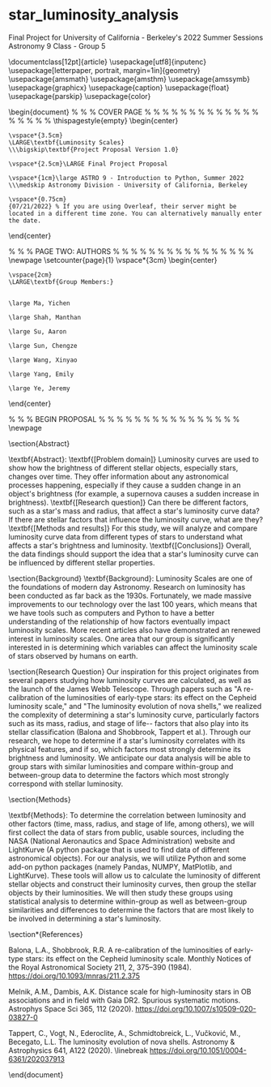 # star_luminosity_analysis
Final Project for University of California - Berkeley's 2022 Summer Sessions Astronomy 9 Class - Group 5



\documentclass[12pt]{article}
\usepackage[utf8]{inputenc}
\usepackage[letterpaper, portrait, margin=1in]{geometry}
\usepackage{amsmath}
\usepackage{amsthm}
\usepackage{amssymb}
\usepackage{graphicx}
\usepackage{caption}
\usepackage{float} 
\usepackage{parskip}
\usepackage{color}

\begin{document}
% % % COVER PAGE % % % % % % % % % % % % % % % % % %
\thispagestyle{empty}
\begin{center}


    \vspace*{3.5cm}
    \LARGE\textbf{Luminosity Scales} 
    \\\bigskip\textbf{Project Proposal Version 1.0}
    
    \vspace*{2.5cm}\LARGE Final Project Proposal
    
    \vspace*{1cm}\large ASTRO 9 - Introduction to Python, Summer 2022
    \\\medskip Astronomy Division - University of California, Berkeley

    \vspace*{0.75cm}
    {07/21/2022} % If you are using Overleaf, their server might be located in a different time zone. You can alternatively manually enter the date.

    
\end{center}

% % % PAGE TWO: AUTHORS % % % % % % % % % % % % % % % %
\newpage
\setcounter{page}{1}
\vspace*{3cm}
\begin{center}
    
    \vspace{2cm}
    \LARGE\textbf{Group Members:}
    
    
    \large Ma, Yichen
    
    \large Shah, Manthan
    
    \large Su, Aaron
    
    \large Sun, Chengze
    
    \large Wang, Xinyao
    
    \large Yang, Emily
    
    \large Ye, Jeremy
    
\end{center}

% % % BEGIN PROPOSAL % % % % % % % % % % % % % % % %
\newpage

\section{Abstract}

\textbf{Abstract}:
\textbf{[Problem domain]} Luminosity curves are used to show how the brightness of different stellar objects, especially stars, changes over time. They offer information about any astronomical processes happening, especially if they cause a sudden change in an object's brightness (for example, a supernova causes a sudden increase in brightness). \textbf{[Research question]} Can there be different factors, such as a star's mass and radius, that affect a star's luminosity curve data? If there are stellar factors that influence the luminosity curve, what are they? \textbf{[Methods and results]} For this study, we will analyze and compare luminosity curve data from different types of stars to understand what affects a star's brightness and luminosity. \textbf{[Conclusions]} Overall, the data findings should support the idea that a star's luminosity curve can be influenced by different stellar properties.

\section{Background}
\textbf{Background}: Luminosity Scales are one of the foundations of modern day Astronomy. Research on luminosity has been conducted as far back as the 1930s. Fortunately, we made massive improvements to our technology over the last 100 years, which means that we have tools such as computers and Python to have a better understanding of the relationship of how factors eventually impact luminosity scales. More recent articles also have demonstrated an renewed interest in luminosity scales. One area that our group is significantly interested in is determining which variables can affect the luminosity scale of stars observed by humans on earth.


\section{Research Question}
Our inspiration for this project originates from several papers studying how luminosity curves are calculated, as well as the launch of the James Webb Telescope. Through papers such as "A re-calibration of the luminosities of early-type stars: its effect on the Cepheid luminosity scale," and "The luminosity evolution of nova shells," we realized the complexity of determining a star's luminosity curve, particularly factors such as its mass, radius, and stage of life-- factors that also play into its stellar classification (Balona and Shobbrook, Tappert et al.). Through our research, we hope to determine if a star's luminosity correlates with its physical features, and if so, which factors most strongly determine its brightness and luminosity. We anticipate our data analysis will be able to group stars with similar luminosities and compare within-group and between-group data to determine the factors which most strongly correspond with stellar luminosity.

\section{Methods}

\textbf{Methods}: To determine the correlation between luminosity and other factors (time, mass, radius, and stage of life, among others), we will first collect the data of stars from public, usable sources, including the NASA (National Aeronautics and Space Administration) website and LightKurve (A python package that is used to find data of different astronomical objects). For our analysis, we will utilize Python and some add-on python packages (namely Pandas, NUMPY, MatPlotlib, and LightKurve). These tools will allow us to calculate the luminosity of different stellar objects and construct their luminosity curves, then group the stellar objects by their luminosities. We will then study these groups using statistical analysis to determine within-group as well as between-group similarities and differences to determine the factors that are most likely to be involved in determining a star's luminosity.


\section*{References}

Balona, L.A., Shobbrook, R.R. A re-calibration of the luminosities of early-type stars: its effect on the Cepheid luminosity scale. Monthly Notices of the Royal Astronomical Society 211, 2, 375–390 (1984). https://doi.org/10.1093/mnras/211.2.375

Melnik, A.M., Dambis, A.K. Distance scale for high-luminosity stars in OB associations and in field with Gaia DR2. Spurious systematic motions. Astrophys Space Sci 365, 112 (2020). https://doi.org/10.1007/s10509-020-03827-0

Tappert, C., Vogt, N., Ederoclite, A., Schmidtobreick, L., Vučković, M., Becegato, L.L. The luminosity evolution of nova shells. Astronomy & Astrophysics 641, A122 (2020). 
\linebreak
https://doi.org/10.1051/0004-6361/202037913

\end{document}
